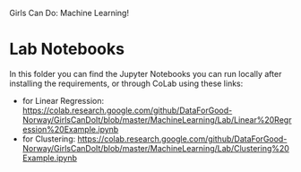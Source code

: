 Girls Can Do: Machine Learning!

# Lab Notebooks

In this folder you can find the Jupyter Notebooks you can run locally after installing the requirements, or through CoLab using these links:

- for Linear Regression:  https://colab.research.google.com/github/DataForGood-Norway/GirlsCanDoIt/blob/master/MachineLearning/Lab/Linear%20Regression%20Example.ipynb
- for Clustering: https://colab.research.google.com/github/DataForGood-Norway/GirlsCanDoIt/blob/master/MachineLearning/Lab/Clustering%20Example.ipynb
